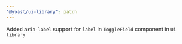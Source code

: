 ```yaml
---
"@yoast/ui-library": patch
---
```


Added `aria-label` support for `label` in `ToggleField` component in `Ui library`
